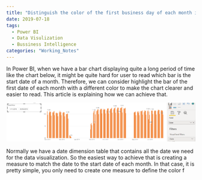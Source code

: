 ```yaml
---
title: "Distinguish the color of the first business day of each month in the bar charts in Power BI"
date: 2019-07-18
tags: 
  - Power BI
  - Data Visulization
  - Bussiness Intelligence
categories: "Working_Notes" 
---
```

In Power BI, when we have a bar chart displaying quite a long period of time like the chart below, it might be quite hard for user to read which bar is the start date of a month. Therefore, we can consider highlight the bar of the first date of each month with a different color to make the chart clearer and easier to read.  This article is explaining how we can achieve that.

![BarChart](/assets/images/2019-07-18/BarChart.png)

Normally we have a date dimension table that contains all the date we need for the data visualization. So the easiest way to achieve that is creating a measure to match the date to the start date of each month. In that case, it is pretty simple, you only need to create one measure to define the color f
